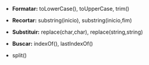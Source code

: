 
* **Formatar:** toLowerCase(), toUpperCase, trim()

* **Recortar:** substring(inicio), substring(inicio,fim)

* **Substituir:** replace(char,char), replace(string,string)

* **Buscar:** indexOf(), lastIndexOf()

* split()